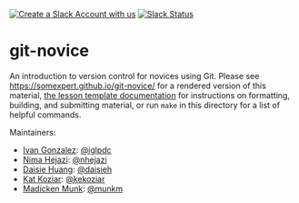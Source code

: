 [![Create a Slack Account with us](https://img.shields.io/badge/Create_Slack_Account-The_Carpentries-071159.svg)](https://swc-slack-invite.herokuapp.com/) 
 [![Slack Status](https://img.shields.io/badge/Slack_Channel-swc--git-E01563.svg)](https://swcarpentry.slack.com/messages/C91JS49HD) 

git-novice
==========

An introduction to version control for novices using Git.
Please see <https://somexpert.github.io/git-novice/> for a rendered version of this material,
[the lesson template documentation][lesson-example]
for instructions on formatting, building, and submitting material,
or run `make` in this directory for a list of helpful commands.

Maintainers:

* [Ivan Gonzalez][gonzalez_ivan]: [@iglpdc](https://github.com/iglpdc)
* [Nima Hejazi][hejazi_nima]: [@nhejazi](https://github.com/nhejazi)
* [Daisie Huang][huang_daisie]: [@daisieh](https://github.com/daisieh)
* [Kat Koziar][koziar_kat]: [@kekoziar](https://github.com/kekoziar)
* [Madicken Munk][munk_madicken]: [@munkm](https://github.com/munkm)

[gonzalez_ivan]: https://carpentries.org/instructors/#iglpdc
[hejazi_nima]: https://carpentries.org/instructors/#nhejazi
[huang_daisie]: https://software-carpentry.org/team/#huang_daisie
[koziar_kat]: https://carpentries.org/instructors/#kekoziar
[munk_madicken]: https://carpentries.org/instructors/#munkm
[lesson-example]: https://swcarpentry.github.io/lesson-example

